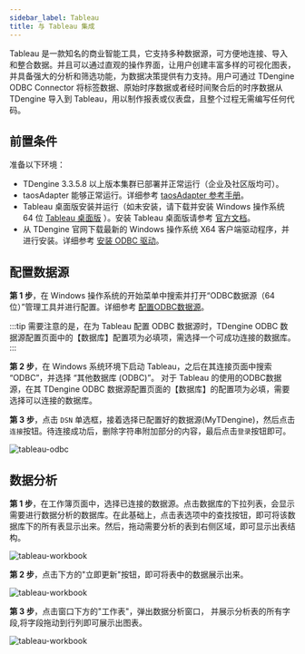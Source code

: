 ```yaml
---
sidebar_label: Tableau
title: 与 Tableau 集成
---
```


Tableau 是一款知名的商业智能工具，它支持多种数据源，可方便地连接、导入和整合数据。并且可以通过直观的操作界面，让用户创建丰富多样的可视化图表，并具备强大的分析和筛选功能，为数据决策提供有力支持。用户可通过 TDengine ODBC Connector 将标签数据、原始时序数据或者经时间聚合后的时序数据从 TDengine 导入到 Tableau，用以制作报表或仪表盘，且整个过程无需编写任何代码。

## 前置条件

准备以下环境：
- TDengine 3.3.5.8 以上版本集群已部署并正常运行（企业及社区版均可）。
- taosAdapter 能够正常运行。详细参考 [taosAdapter 参考手册](../../../reference/components/taosadapter)。
- Tableau 桌面版安装并运行（如未安装，请下载并安装 Windows 操作系统 64 位 [Tableau 桌面版](https://www.tableau.com/products/desktop/download) ）。安装 Tableau 桌面版请参考 [官方文档](https://www.tableau.com)。
- 从 TDengine 官网下载最新的 Windows 操作系统 X64 客户端驱动程序，并进行安装。详细参考 [安装 ODBC 驱动](../../../reference/connector/odbc/#安装)。


## 配置数据源

**第 1 步**，在 Windows 操作系统的开始菜单中搜索并打开“ODBC数据源（64位）”管理工具并进行配置。详细参考 [配置ODBC数据源](../../../reference/connector/odbc/#配置数据源)。

:::tip
需要注意的是，在为 Tableau 配置 ODBC 数据源时，TDengine ODBC 数据源配置页面中的【数据库】配置项为必填项，需选择一个可成功连接的数据库。
:::

**第 2 步**，在 Windows 系统环境下启动 Tableau，之后在其连接页面中搜索 “ODBC”，并选择 “其他数据库 (ODBC)”。 对于 Tableau 的使用的ODBC数据源，在其 TDengine ODBC 数据源配置页面的【数据库】的配置项为必填，需要选择可以连接的数据库。
 
**第 3 步**，点击 `DSN` 单选框，接着选择已配置好的数据源(MyTDengine)，然后点击`连接`按钮。待连接成功后，删除字符串附加部分的内容，最后点击`登录`按钮即可。

![tableau-odbc](./tableau/tableau-odbc.jpg) 

## 数据分析

**第 1 步**，在工作簿页面中，选择已连接的数据源。点击数据库的下拉列表，会显示需要进行数据分析的数据库。在此基础上，点击表选项中的查找按钮，即可将该数据库下的所有表显示出来。然后，拖动需要分析的表到右侧区域，即可显示出表结构。

![tableau-workbook](./tableau/tableau-table.jpg) 

**第 2 步**，点击下方的"立即更新"按钮，即可将表中的数据展示出来。

![tableau-workbook](./tableau/tableau-data.jpg) 

**第 3 步**，点击窗口下方的"工作表"，弹出数据分析窗口， 并展示分析表的所有字段,将字段拖动到行列即可展示出图表。

![tableau-workbook](./tableau/tableau-analysis.jpg) 